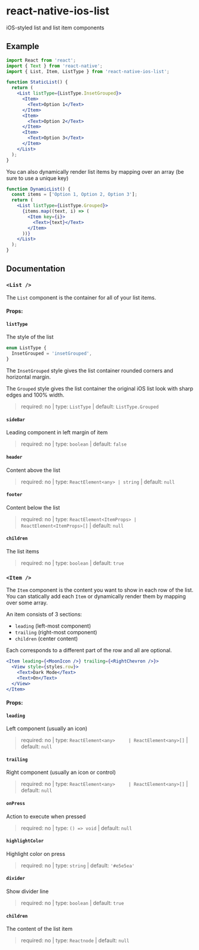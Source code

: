 # react-native-ios-list

iOS-styled list and list item components

<!-- ## Installation

```console
yarn add react-native-ios-list
``` -->

## Example

```jsx
import React from 'react';
import { Text } from 'react-native';
import { List, Item, ListType } from 'react-native-ios-list';

function StaticList() {
  return (
    <List listType={ListType.InsetGrouped}>
      <Item>
        <Text>Option 1</Text>
      </Item>
      <Item>
        <Text>Option 2</Text>
      </Item>
      <Item>
        <Text>Option 3</Text>
      </Item>
    </List>
  );
}
```

You can also dynamically render list items by mapping over an array (be sure to use a unique key)

```jsx
function DynamicList() {
  const items = ['Option 1, Option 2, Option 3'];
  return (
    <List listType={ListType.Grouped}>
      {items.map((text, i) => (
        <Item key={i}>
          <Text>{text}</Text>
        </Item>
      ))}
    </List>
  );
}
```

## Documentation

### `<List />`

The `List` component is the container for all of your list items.

#### Props:

#### `listType` 

The style of the list  

```jsx
enum ListType {
  InsetGrouped = 'insetGrouped',
}
```

The `InsetGrouped` style gives the list container rounded corners and horizontal margin.

The `Grouped` style gives the list container the original iOS list look with sharp edges and 100% width.

> required: no | type:  `ListType`  | default: `ListType.Grouped`

#### `sideBar` 

Leading component in left margin of item

> required: no | type:  `boolean`  | default: `false`

#### `header` 

Content above the list

> required: no | type:  `ReactElement<any> | string`   | default: `null`


#### `footer` 

Content below the list

> required: no | type:  `ReactElement<ItemProps> | ReactElement<ItemProps>[]`    | default: `null`     
       
#### `children` 

The list items

> required: no | type:  `boolean`   | default: `true`





### `<Item />`

The `Item` component is the content you want to show in each row of the list. You can statically add each `Item` or dynamically render them by mapping over some array.

An item consists of 3 sections:

- `leading` (left-most component)
- `trailing` (right-most component)
- `children` (center content)

Each corresponds to a different part of the row and all are optional.

```jsx
<Item leading={<MoonIcon />} trailing={<RightChevron />}>
  <View style={styles.row}>
    <Text>Dark Mode</Text>
    <Text>On</Text>
  </View>
</Item>
```
#### Props:

#### `leading` 

Left component (usually an icon) 

> required: no | type:  `ReactElement<any>     | ReactElement<any>[]`  | default: `null`

#### `trailing` 

Right component (usually an icon or control)

> required: no | type:  `ReactElement<any>     | ReactElement<any>[]`  | default: `null`

#### `onPress` 

Action to execute when pressed 

> required: no | type:  `() => void`   | default: `null`


#### `highlightColor` 

Highlight color on press 

> required: no | type:  `string`   | default: `'#e5e5ea'`     
       
#### `divider` 

Show divider line

> required: no | type:  `boolean`   | default: `true`

#### `children` 

The content of the list item 

> required: no | type:  `Reactnode`   | default: `null`


